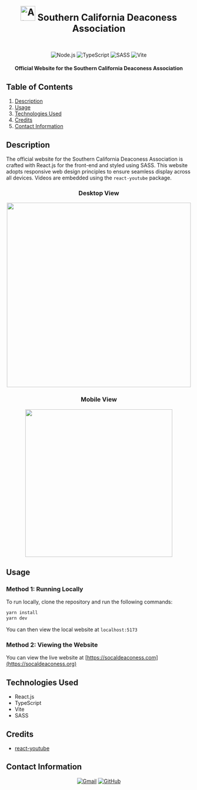 <div align="center" style="display: flex; align-items: center; justify-content: center;">
    <h1 style="font-size: 25px"><span><img width="40px" height="auto" src="https://github.com/SoCal-Deaconess-Association/scda-v2/assets/59628271/9b7c9fe8-4f69-45d8-b4ea-1e3329aaab63" alt="Atara Ara"></span>  Southern California Deaconess Association</h1>
</div>


<br>

<p align="center">
    <img src="https://img.shields.io/badge/React-61DAFB.svg?style=for-the-badge&logo=React&logoColor=black" alt="Node.js">
    <img src="https://img.shields.io/badge/TypeScript-3178C6.svg?style=for-the-badge&logo=TypeScript&logoColor=white" alt="TypeScript">
    <img src="https://img.shields.io/badge/Sass-CC6699.svg?style=for-the-badge&logo=Sass&logoColor=white" alt="SASS">
    <img src="https://img.shields.io/badge/Vite-646CFF.svg?style=for-the-badge&logo=Vite&logoColor=white" alt="Vite">
</p>

<h4 align="center">Official Website for the Southern California Deaconess Association</h4>

## Table of Contents
1. [Description](#description)
2. [Usage](#usage)
3. [Technologies Used](#technologies-used)
4. [Credits](#credits)
5. [Contact Information](#contact-information)

## Description
The official website for the Southern California Deaconess Association is crafted with React.js for the front-end and styled using SASS. This website adopts responsive web design principles to ensure seamless display across all devices. Videos are embedded using the `react-youtube` package.

<div align="center">
    <h3>Desktop View</h3>
    <img width="500" height="auto" src='https://github.com/SoCal-Deaconess-Association/scda-v2/assets/59628271/59696deb-55c0-498e-b02f-ce01cab9bfc4'>
</div>
<div align='center'>
    <h3>Mobile View</h3>
    <img width="auto" height="400" src='https://github.com/SoCal-Deaconess-Association/scda-v2/assets/59628271/b4853021-ffaa-40d0-b46b-998f0aef4931'>
</div>

## Usage
### Method 1: Running Locally
To run locally, clone the repository and run the following commands:
```bash
yarn install
yarn dev
```
You can then view the local website at `localhost:5173`

### Method 2: Viewing the Website

You can view the live website at [https://socaldeaconess.com](https://socaldeaconess.org)

## Technologies Used
* React.js
* TypeScript
* Vite
* SASS

## Credits
* [react-youtube](https://www.npmjs.com/package/react-youtube)

## Contact Information
<p align="center">
    <a href="mailto:cwchilvers@gmail.com"><img src="https://img.shields.io/badge/Gmail-D14836?style=for-the-badge&logo=gmail&logoColor=white" alt="Gmail"></a>
    <a href="https://github.com/cwchilvers"><img src="https://img.shields.io/badge/GitHub-181717.svg?style=for-the-badge&logo=GitHub&logoColor=white" alt="GitHub"></a>
</p>
